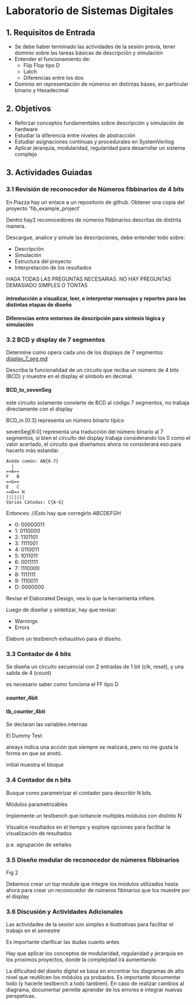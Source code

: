 # Laboratorio de Sistemas Digitales

## 1. Requisitos de Entrada
- Se debe haber terminado las actividades de la sesión previa, tener dominio sobre las tareas básicas de descripción y simulación
- Entender el funcionamiento de:
    - Flip Flop tipo D
    - Latch
    - Diferencias entre los dos
- Dominio en representación de números en distintas báses, en particular binario y Hexadecimal

## 2. Objetivos
- Reforzar conceptos fundamentales sobre descripción y simulación de hardware
- Estudiar la diferencia entre niveles de abstracción
- Estudiar asignaciones continuas y procedurales en SystemVerilog
- Aplicar jerarquía, modularidad, regularidad para desarrollar un sistema complejo

## 3. Actividades Guiadas
### 3.1 Revisión de reconocedor de Números fibbinarios de 4 bits
En Piazza hay un enlace a un repositorio de github. Obtener una copia del proyecto 'fib_example_project'

Dentro hay2 reconocedores de números fibbinarios descritas de distinta manera.

Descargue, analice y simule las descripciones, debe entender todo sobre:
- Descripción
- Simulación
- Estructura del proyecto
- Interpretación de los resultados

HAGA TODAS LAS PREGUNTAS NECESARIAS. NO HAY PREGUNTAS DEMASIADO SIMPLES O TONTAS

#### introducción a visualizar, leer, e interpretar mensajes y reportes para las distintas etapas de diseño

#### Diferencias entre entornos de descripción para síntesis lógica y simulación

### 3.2 BCD y display de 7 segmentos
Determine como opera cada uno de los displays de 7 segmentos
[display_7_seg md](display_7_seg.md)

Describa la funcionalidad de un circuito que reciba un número de 4 bits (BCD) y muestre en el display el símbolo en decimal.

#### BCD_to_sevenSeg
este circuito solamente convierte de BCD al código 7 segmentos, no trabaja directamente con el display

BCD_in [0:3] representa un número binario típico

sevenSeg[6:0] representa una traducción del número binario al 7 segmentos, si bien el circuito del display trabaja considerando los 0 como el valor acertado, el circuito que diseñamos ahora no considerará eso para hacerlo más estandar.

~~~
Anódo común: AN{0-7}
  |
==A==
F   B
==G==
E   C
==D== H
|||||||
Varios Cátodos: C{A-G}
~~~

Entonces: //Esto hay que corregirlo
     ABCDEFGH
- 0: 00000011
- 1: 0110000
- 2: 1101101
- 3: 1111001
- 4: 0110011
- 5: 1011011
- 6: 0011111
- 7: 1110000
- 8: 1111111
- 9: 1110011
- D: 0000000

Revise el Elaborated Design, vea lo que la herramienta infiere.

Luego de diseñar y sintetizar, hay que revisar:
- Warnings
- Errors


Elabore un testbench exhaustivo para el diseño.

### 3.3 Contador de 4 bits
Se diseña un circuito secuencial con 2 entradas de 1 bit (clk, reset), y una salida de 4 (count)

es necesario saber como funciona el FF tipo D

#### counter_4bit


#### tb_counter_4bit
Se declaran las variables internas

El Dummy Test

always indica una acción que siempre se realizará, pero no me gusta la forma en que se anotó.

initial muestra el bloque


### 3.4 Contador de n bits
Busque como parametrizar el contador para describir N bits.

Módulos parametrizables

Implemente un testbench que isntancie multiples módulos con distinto N

Visualice resultados en el tiempo y explore opciones para facilitar la visualización de resultados

p.e. agrupación de señales

### 3.5 Diseño modular de reconocedor de números fibbinarios
Fig 2

Debemos crear un top module que integre los módulos utilizados hasta ahora para crear un reconocedor de números fibinarios que los muestre por el display

### 3.6 Discusión y Actividades Adicionales
Las actividades de la sesión son simples e ilustrativas para facilitar el trabajo en el semestre

Es importante clarificar las dudas cuanto antes

Hay que aplicar los conceptos de modularidad, regularidad y jerarquía en los proximos proyectos, donde la complejidad irá aumentando

La dificultad del diseño digital se basa en encontrar los diagramas de alto nivel que reutilicen los módulos ya probados.
Es importante documentar todo (y hacerle testbench a todo tambien). En caso de realizar cambios al diagrama, documentar permite aprender de los errores e integrar nuevas perspetivas.
